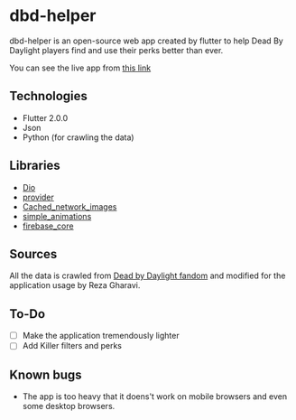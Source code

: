 # dbd-helper
dbd-helper is an open-source web app created by flutter to help Dead By Daylight players find and use their perks better than ever.

You can see the live app from [this link](http://dead-by-daylight-helper.web.app/)

## Technologies
- Flutter 2.0.0
- Json
- Python (for crawling the data)

## Libraries
- [Dio](https://pub.dev/packages/dio)
- [provider](https://pub.dev/packages/provider)
- [Cached_network_images](https://pub.dev/packages/cached_network_image)
- [simple_animations](https://pub.dev/packages/simple_animations)
- [firebase_core](https://pub.dev/packages/firebase_core)

## Sources
All the data is crawled from [Dead by Daylight fandom](https://deadbydaylight.fandom.com) and modified for the application usage by Reza Gharavi.

## To-Do
- [ ] Make the application tremendously lighter
- [ ] Add Killer filters and perks

## Known bugs
- The app is too heavy that it doens't work on mobile browsers and even some desktop browsers.
